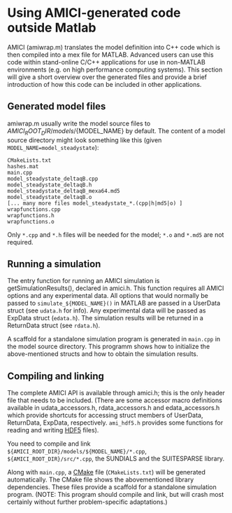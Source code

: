 # Using AMICI-generated code outside Matlab

AMICI (amiwrap.m)  translates the model definition into C++ code which is then compiled into a mex file for MATLAB. Advanced users can use this code within stand-online C/C++ applications for use in non-MATLAB environments (e.g. on high performance computing systems). This section will give a short overview over the generated files and provide a brief introduction of how this code can be included in other applications.


## Generated model files
amiwrap.m usually write the model source files to ${AMICI_ROOT_DIR}/models/${MODEL_NAME} by default. 
The content of a model source directory might look something like this (given `MODEL_NAME=model_steadystate`): 

```
CMakeLists.txt
hashes.mat 
main.cpp 
model_steadystate_deltaqB.cpp 
model_steadystate_deltaqB.h 
model_steadystate_deltaqB_mexa64.md5 
model_steadystate_deltaqB.o 
[... many more files model_steadystate_*.(cpp|h|md5|o) ]
wrapfunctions.cpp 
wrapfunctions.h 
wrapfunctions.o
```

Only `*.cpp` and `*.h` files will be needed for the model; `*.o` and `*.md5` are not required. 

## Running a simulation

The entry function for running an AMICI simulation is getSimulationResults(), declared in amici.h. This function requires all AMICI options and any experimental data. All options that would normally be passed to `simulate_${MODEL_NAME}()` in MATLAB are passed in a UserData struct (see `udata.h` for info). Any experimental data will be passed as ExpData struct (`edata.h`). The simulation results will be returned in a ReturnData struct (see `rdata.h`).

A scaffold for a standalone simulation program is generated in `main.cpp` in the model source directory. This programm shows how to initialize the above-mentioned structs and how to obtain the simulation results.

## Compiling and linking

The complete AMICI API is available through amici.h; this is the only header file that needs to be included. (There are some accessor macro definitions available in udata_accessors.h, rdata_accessors.h and edata_accessors.h which provide shortcuts for accessing struct members of UserData, ReturnData, ExpData, respectively. `ami_hdf5.h` provides some functions for reading and writing [HDF5](https://support.hdfgroup.org/) files). 

You need to compile and link `${AMICI_ROOT_DIR}/models/${MODEL_NAME}/*.cpp`, `${AMICI_ROOT_DIR}/src/*.cpp`, the SUNDIALS and the SUITESPARSE library.

Along with `main.cpp`, a [CMake](https://cmake.org/) file (`CMakeLists.txt`) will be generated automatically. The CMake file shows the abovementioned library dependencies. These files provide a scaffold for a standalone simulation program. (NOTE: This program should compile and link, but will crash most certainly without further problem-specific adaptations.)
